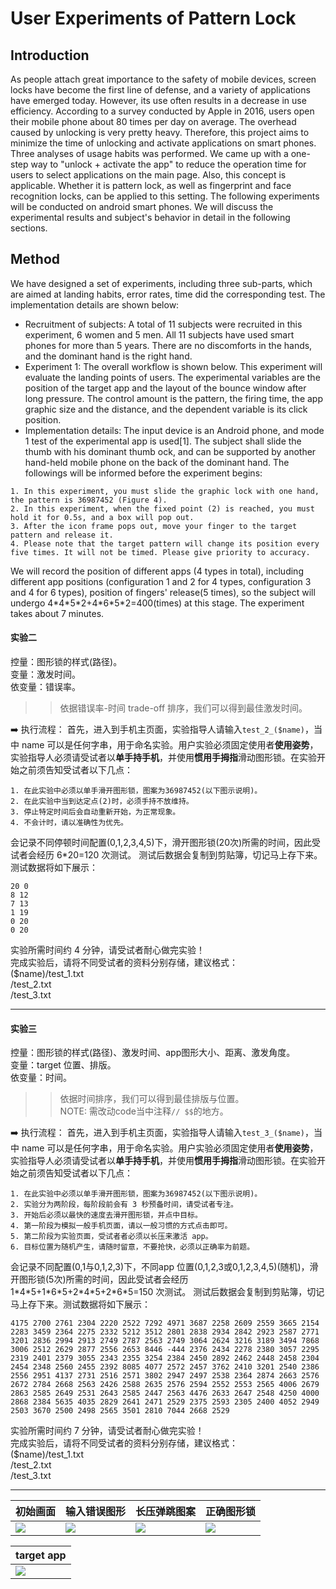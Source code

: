 # User Experiments of Pattern Lock

## Introduction

As people attach great importance to the safety of mobile devices, screen locks have become the first line of defense, and a variety of applications have emerged today. However, its use often results in a decrease in use efficiency. According to a survey conducted by Apple in 2016, users open their mobile phone about 80 times per day on average. The overhead caused by unlocking is very pretty heavy. Therefore, this project aims to minimize the time of unlocking and activate applications on smart phones. Three analyses of usage habits was performed. We came up with a one-step way to "unlock + activate the app" to reduce the operation time for users to select applications on the main page. Also, this concept is applicable. Whether it is pattern lock, as well as fingerprint and face recognition locks, can be applied to this setting. The following experiments will be conducted on android smart phones. We will discuss the experimental results and subject's behavior in detail in the following sections.

## Method

We have designed a set of experiments, including three sub-parts, which are aimed at landing habits, error rates, time did the corresponding test. The implementation details are shown below:

- Recruitment of subjects: A total of 11 subjects were recruited in this experiment, 6 women and 5 men. All 11 subjects have used smart phones for more than 5 years. There are no discomforts in the hands, and the dominant hand is the right hand.
- Experiment 1: The overall workflow is shown below. This experiment will evaluate the landing points of users. The experimental variables are the position of the target app and the layout of the bounce window after long pressure. The control amount is the pattern, the firing time, the app graphic size and the distance, and the dependent variable is its click position.
- Implementation details: The input device is an Android phone, and mode 1 test of the experimental app is used[1]. The subject shall slide the thumb with his dominant thumb ock, and can be supported by another hand-held mobile phone on the back of the dominant hand. The followings will be informed before the experiment begins:
```
1. In this experiment, you must slide the graphic lock with one hand, the pattern is 36987452 (Figure 4).
2. In this experiment, when the fixed point (2) is reached, you must hold it for 0.5s, and a box will pop out.
3. After the icon frame pops out, move your finger to the target pattern and release it.
4. Please note that the target pattern will change its position every five times. It will not be timed. Please give priority to accuracy.
```
We will record the position of different apps (4 types in total), including different app positions (configuration 1 and 2 for 4 types, configuration 3 and 4 for 6 types), position of fingers' release(5 times), so the subject will undergo 4\*4\*5\*2+4\*6\*5\*2=400(times) at this stage. The experiment takes about 7 minutes.

#### 实验二
控量：图形锁的样式(路径)。 <br>
变量：激发时间。 <br>
依变量：错误率。 <br>

>>依据错误率-时间 trade-off 排序，我们可以得到最佳激发时间。

:arrow_right: 执行流程：
首先，进入到手机主页面，实验指导人请输入`test_2_($name)`，当中 name 可以是任何字串，用于命名实验。用户实验必须固定使用者**使用姿势**，实验指导人必须请受试者以**单手持手机**，并使用**惯用手拇指**滑动图形锁。在实验开始之前须告知受试者以下几点： <br>
```
1. 在此实验中必须以单手滑开图形锁，图案为36987452(以下图示说明)。
2. 在此实验中当到达定点(2)时，必须手持不放维持。
3. 停止特定时间后会自动重新开始，为正常现象。
4. 不会计时，请以准确性为优先。
```

会记录不同停顿时间配置(0,1,2,3,4,5)下，滑开图形锁(20次)所需的时间，因此受试者会经历 6\*20=120 次测试。
测试后数据会复制到剪贴簿，切记马上存下来。测试数据将如下展示：

```
20 0
8 12
7 13
1 19
0 20
0 20
```

实验所需时间约 4 分钟，请受试者耐心做完实验！ <br>
完成实验后，请将不同受试者的资料分别存储，建议格式： <br>
($name)/test_1.txt <br>
       /test_2.txt <br>
       /test_3.txt <br>
       
---

#### 实验三
控量：图形锁的样式(路径)、激发时间、app图形大小、距离、激发角度。 <br>
变量：target 位置、排版。 <br>
依变量：时间。 <br>

>>依据时间排序，我们可以得到最佳排版与位置。 <br>
NOTE: 需改动code当中注释`// $$`的地方。

:arrow_right: 执行流程：
首先，进入到手机主页面，实验指导人请输入`test_3_($name)`，当中 name 可以是任何字串，用于命名实验。用户实验必须固定使用者**使用姿势**，实验指导人必须请受试者以**单手持手机**，并使用**惯用手拇指**滑动图形锁。在实验开始之前须告知受试者以下几点： <br>
```
1. 在此实验中必须以单手滑开图形锁，图案为36987452(以下图示说明)。
2. 实验分为两阶段，每阶段前会有 3 秒预备时间，请受试者专注。
3. 开始后必须以最快的速度去滑开图形锁，并点中目标。
4. 第一阶段为模拟一般手机页面，请以一般习惯的方式点击即可。
5. 第二阶段为实验页面，受试者者必须以长压来激活 app。
6. 目标位置为随机产生，请随时留意，不要抢快，必须以正确率为前题。
```

会记录不同配置(0,1与0,1,2,3)下，不同app 位置(0,1,2,3或0,1,2,3,4,5)(随机)，滑开图形锁(5次)所需的时间，因此受试者会经历1\*4\*5+1\*6\*5+2\*4\*5+2\*6\*5=150 次测试。
测试后数据会复制到剪贴簿，切记马上存下来。测试数据将如下展示：

```
4175 2700 2761 2304 2220 2522 7292 4971 3687 2258 2609 2559 3665 2154 2283 3459 2364 2275 2332 5212 3512 2801 2838 2934 2842 2923 2587 2771 3201 2836 2994 2913 2749 2787 2563 2749 3064 2624 3216 3189 3494 7868 3006 2512 2629 2877 2556 2653 8446 -444 2376 2434 2278 2380 3057 2295 2319 2401 2379 3055 2343 2355 3254 2384 2450 2892 2462 2448 2458 2304 2454 2348 2560 2455 2392 8085 4077 2572 2457 3762 2410 3201 2540 2386 2556 2951 4137 2731 2516 2571 3802 2947 2497 2538 2364 2874 2663 2576 2672 2784 2668 2563 2426 2588 2635 2576 2594 2552 2553 2565 4006 2679 2863 2585 2649 2531 2643 2585 2447 2563 4476 2633 2647 2548 4250 4000 2868 2384 5635 4035 2829 2641 2471 2529 2375 2593 2305 2400 4052 2949 2503 3670 2500 2498 2565 3501 2810 7044 2668 2529 
```

实验所需时间约 7 分钟，请受试者耐心做完实验！ <br>
完成实验后，请将不同受试者的资料分别存储，建议格式： <br>
($name)/test_1.txt <br>
       /test_2.txt <br>
       /test_3.txt <br>
       
---

| 初始画面  | 输入错误图形 | 长压弹跳图案 | 正确图形锁 |
| -------- | -------- | --------- | --------|
|![](https://i.imgur.com/n4je25a.png)| ![](https://i.imgur.com/hjeOV5g.png) | ![](https://i.imgur.com/xLR1J55.jpg) |![](https://i.imgur.com/8ePq6FS.png)|


| target app |
| ---------  |
|![](https://i.imgur.com/jYS1kwY.png)|
